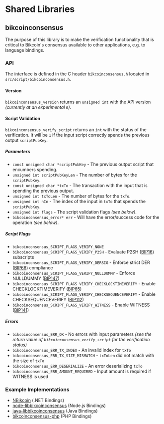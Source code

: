 Shared Libraries
================

## bikcoinconsensus

The purpose of this library is to make the verification functionality that is critical to Bikcoin's consensus available to other applications, e.g. to language bindings.

### API

The interface is defined in the C header `bikcoinconsensus.h` located in  `src/script/bikcoinconsensus.h`.

#### Version

`bikcoinconsensus_version` returns an `unsigned int` with the API version *(currently at an experimental `0`)*.

#### Script Validation

`bikcoinconsensus_verify_script` returns an `int` with the status of the verification. It will be `1` if the input script correctly spends the previous output `scriptPubKey`.

##### Parameters
- `const unsigned char *scriptPubKey` - The previous output script that encumbers spending.
- `unsigned int scriptPubKeyLen` - The number of bytes for the `scriptPubKey`.
- `const unsigned char *txTo` - The transaction with the input that is spending the previous output.
- `unsigned int txToLen` - The number of bytes for the `txTo`.
- `unsigned int nIn` - The index of the input in `txTo` that spends the `scriptPubKey`.
- `unsigned int flags` - The script validation flags *(see below)*.
- `bikcoinconsensus_error* err` - Will have the error/success code for the operation *(see below)*.

##### Script Flags
- `bikcoinconsensus_SCRIPT_FLAGS_VERIFY_NONE`
- `bikcoinconsensus_SCRIPT_FLAGS_VERIFY_P2SH` - Evaluate P2SH ([BIP16](https://github.com/bikcoin/bips/blob/master/bip-0016.mediawiki)) subscripts
- `bikcoinconsensus_SCRIPT_FLAGS_VERIFY_DERSIG` - Enforce strict DER ([BIP66](https://github.com/bikcoin/bips/blob/master/bip-0066.mediawiki)) compliance
- `bikcoinconsensus_SCRIPT_FLAGS_VERIFY_NULLDUMMY` - Enforce NULLDUMMY ([BIP147](https://github.com/bikcoin/bips/blob/master/bip-0147.mediawiki))
- `bikcoinconsensus_SCRIPT_FLAGS_VERIFY_CHECKLOCKTIMEVERIFY` - Enable CHECKLOCKTIMEVERIFY ([BIP65](https://github.com/bikcoin/bips/blob/master/bip-0065.mediawiki))
- `bikcoinconsensus_SCRIPT_FLAGS_VERIFY_CHECKSEQUENCEVERIFY` - Enable CHECKSEQUENCEVERIFY ([BIP112](https://github.com/bikcoin/bips/blob/master/bip-0112.mediawiki))
- `bikcoinconsensus_SCRIPT_FLAGS_VERIFY_WITNESS` - Enable WITNESS ([BIP141](https://github.com/bikcoin/bips/blob/master/bip-0141.mediawiki))

##### Errors
- `bikcoinconsensus_ERR_OK` - No errors with input parameters *(see the return value of `bikcoinconsensus_verify_script` for the verification status)*
- `bikcoinconsensus_ERR_TX_INDEX` - An invalid index for `txTo`
- `bikcoinconsensus_ERR_TX_SIZE_MISMATCH` - `txToLen` did not match with the size of `txTo`
- `bikcoinconsensus_ERR_DESERIALIZE` - An error deserializing `txTo`
- `bikcoinconsensus_ERR_AMOUNT_REQUIRED` - Input amount is required if WITNESS is used

### Example Implementations
- [NBikcoin](https://github.com/NicolasDorier/NBikcoin/blob/master/NBikcoin/Script.cs#L814) (.NET Bindings)
- [node-libbikcoinconsensus](https://github.com/bitpay/node-libbikcoinconsensus) (Node.js Bindings)
- [java-libbikcoinconsensus](https://github.com/dexX7/java-libbikcoinconsensus) (Java Bindings)
- [bikcoinconsensus-php](https://github.com/Bit-Wasp/bikcoinconsensus-php) (PHP Bindings)

